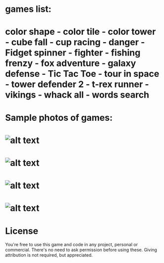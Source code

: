 # games list:
# color shape - color tile - color tower - cube fall - cup racing - danger - Fidget spinner - fighter - fishing frenzy - fox adventure - galaxy defense - Tic Tac Toe - tour in space - tower defender 2 - t-rex runner - vikings - whack all - words search

# Sample photos of games:
# ![alt text](https://www.upsara.com/images/r282537_WhatsApp_Image_2020-06-09_at_13.27.44.jpeg)
# ![alt text](https://www.upsara.com/images/r025904_WhatsApp_Image_2020-06-09_at_13.27.44_1.jpeg)
# ![alt text](https://www.upsara.com/images/o679092_WhatsApp_Image_2020-06-09_at_13.28.06.jpeg)
# ![alt text](https://www.upsara.com/images/n989957_WhatsApp_Image_2020-06-09_at_13.27.44_2.jpeg)
# License
You're free to use this game and code in any project, personal or commercial. There's no need to ask permission before using these. Giving attribution is not required, but appreciated.
